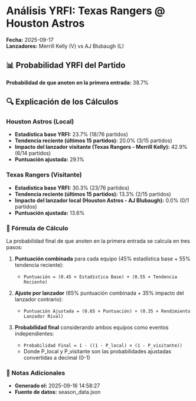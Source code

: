 # Análisis YRFI: Texas Rangers @ Houston Astros

**Fecha:** 2025-09-17  
**Lanzadores:** Merrill Kelly (V) vs AJ Blubaugh (L)

## 📊 Probabilidad YRFI del Partido

**Probabilidad de que anoten en la primera entrada:** 38.7%

## 🔍 Explicación de los Cálculos

### Houston Astros (Local)
- **Estadística base YRFI:** 23.7% (18/76 partidos)
- **Tendencia reciente (últimos 15 partidos):** 20.0% (3/15 partidos)
- **Impacto del lanzador visitante (Texas Rangers - Merrill Kelly):** 42.9% (6/14 partidos)
- **Puntuación ajustada:** 29.1%

### Texas Rangers (Visitante)
- **Estadística base YRFI:** 30.3% (23/76 partidos)
- **Tendencia reciente (últimos 15 partidos):** 13.3% (2/15 partidos)
- **Impacto del lanzador local (Houston Astros - AJ Blubaugh):** 0.0% (0/1 partidos)
- **Puntuación ajustada:** 13.6%

### 📝 Fórmula de Cálculo

La probabilidad final de que anoten en la primera entrada se calcula en tres pasos:

1. **Puntuación combinada** para cada equipo (45% estadística base + 55% tendencia reciente):
   - `Puntuación = (0.45 × Estadística Base) + (0.55 × Tendencia Reciente)`

2. **Ajuste por lanzador** (65% puntuación combinada + 35% impacto del lanzador contrario):
   - `Puntuación Ajustada = (0.65 × Puntuación) + (0.35 × Rendimiento Lanzador Rival)`

3. **Probabilidad final** considerando ambos equipos como eventos independientes:
   - `Probabilidad Final = 1 - ((1 - P_local) × (1 - P_visitante))`
   - Donde P_local y P_visitante son las probabilidades ajustadas convertidas a decimal (0-1)

### 📌 Notas Adicionales

- **Generado el:** 2025-09-16 14:58:27
- **Fuente de datos:** season_data.json
